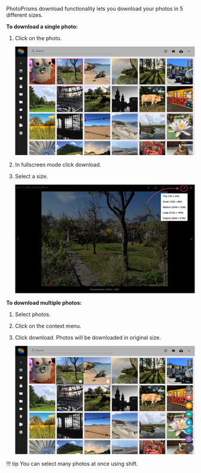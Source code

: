 PhotoPrisms download functionality lets you download your photos in 5 different sizes.

**To download a single photo:**

1. Click on the photo.

    ![Screenshot](../img/download1.png)
    
2. In fullscreen mode click download.
3. Select a size.
    
    ![Screenshot](../img/download2.png)


**To download multiple photos:**

1. Select photos.
2. Click on the context menu.
3. Click download. Photos will be downloaded in original size.

    ![Screenshot](../img/multiDownload.png)

!!! tip
    You can select many photos at once using shift.